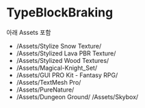# TypeBlockBraking
아래 Assets 포함
- /Assets/Stylize Snow Texture/
- /Assets/Stylized Lava PBR Texture/
- /Assets/Stylized Wood Textures/
- /Assets/Magical-Knight_Set/
- /Assets/GUI PRO Kit - Fantasy RPG/
- /Assets/TextMesh Pro/
- /Assets/PureNature/
- /Assets/Dungeon Ground/
/Assets/Skybox/